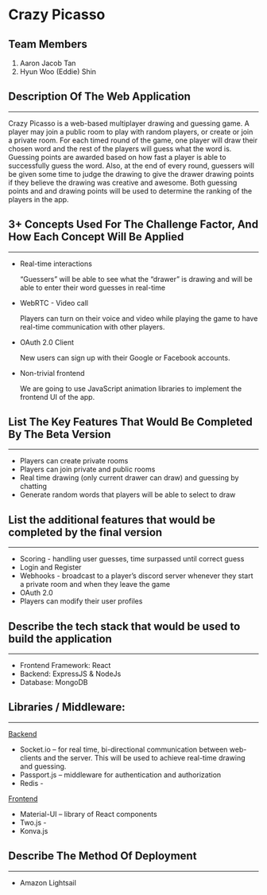 # Crazy Picasso

## Team Members
1. Aaron Jacob Tan
2. Hyun Woo (Eddie) Shin

## Description Of The Web Application
---
Crazy Picasso is a web-based multiplayer drawing and guessing game. A player may join a public room to play with random players, or create or join a private room. For each timed round of the game, one player will draw their chosen word and the rest of the players will guess what the word is. Guessing points are awarded based on how fast a player is able to successfully guess the word. Also, at the end of every round, guessers will be given some time to judge the drawing to give the drawer drawing points if they believe the drawing was creative and awesome. Both guessing points and and drawing points will be used to determine the ranking of the players in the app.

## 3+ Concepts Used For The Challenge Factor, And How Each Concept Will Be Applied
---
- Real-time interactions

    “Guessers” will be able to see what the “drawer” is drawing and will be able to enter their word guesses in real-time

- WebRTC - Video call
    
    Players can turn on their voice and video while playing the game to have real-time communication with other players. 

- OAuth 2.0 Client
    
    New users can sign up with their Google or Facebook accounts. 

- Non-trivial frontend
    
    We are going to use JavaScript animation libraries to implement the frontend UI of the app. 

## List The Key Features That Would Be Completed By The Beta Version
---
- Players can create private rooms
- Players can join private and public rooms
- Real time drawing (only current drawer can draw) and guessing by chatting
- Generate random words that players will be able to select to draw

## List the additional features that would be completed by the final version
---
- Scoring - handling user guesses, time surpassed until correct guess
- Login and Register
- Webhooks - broadcast to a player’s discord server whenever they start a   private room and when they leave the game
- OAuth 2.0
- Players can modify their user profiles

## Describe the tech stack that would be used to build the application 
---
- Frontend Framework: React
- Backend: ExpressJS & NodeJs
- Database: MongoDB

## Libraries / Middleware: 
---
<u>Backend</u>
- Socket.io – for real time, bi-directional communication between web-clients and the server. This will be used to achieve real-time drawing and guessing.
- Passport.js – middleware for authentication and authorization
- Redis - 

<u>Frontend</u>
- Material-UI – library of React components
- Two.js - 
- Konva.js

## Describe The Method Of Deployment 
---
- Amazon Lightsail